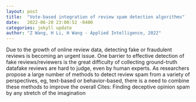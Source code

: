```yaml
---
layout: post
title:  "Vote-based integration of review spam detection algorithms"
date:   2022-06-20 23:00:52 -0400
categories: jekyll update
author: "Z Wang, H Li, H Wang - Applied Intelligence, 2022"
---
```

Due to the growth of online review data, detecting fake or fraudulent reviews is becoming an urgent issue. One barrier to effective detection of fake reviews/reviewers is the great difficulty of collecting ground-truth datafake reviews are hard to judge, even by human experts. As researchers propose a large number of methods to detect review spam from a variety of perspectives, eg, text-based or behavior-based, there is a need to combine these methods to improve the overall 
Cites: Finding deceptive opinion spam by any stretch of the imagination